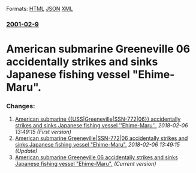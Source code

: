 
Formats: [HTML](/news/2001/02/9/american-submarine-greeneville-06-accidentally-strikes-and-sinks-japanese-fishing-vessel-ehime-maru.html)  [JSON](/news/2001/02/9/american-submarine-greeneville-06-accidentally-strikes-and-sinks-japanese-fishing-vessel-ehime-maru.json)  [XML](/news/2001/02/9/american-submarine-greeneville-06-accidentally-strikes-and-sinks-japanese-fishing-vessel-ehime-maru.xml)  

### [2001-02-9](/news/2001/02/9/index.md)

##### 
#  American submarine Greeneville 06 accidentally strikes and sinks Japanese fishing vessel "Ehime-Maru".




### Changes:

1. [ American submarine {{USS|Greeneville|SSN-772|06}} accidentally strikes and sinks Japanese fishing vessel ''Ehime-Maru''.](/news/2001/02/9/american-submarine-uss-greeneville-ssn-772-06-accidentally-strikes-and-sinks-japanese-fishing-vessel-ehime-maru.md) _2018-02-06 13:49:15 (First version)_
2. [ American submarine Greeneville|SSN-772|06 accidentally strikes and sinks Japanese fishing vessel "Ehime-Maru".](/news/2001/02/9/american-submarine-greeneville-ssn-772-06-accidentally-strikes-and-sinks-japanese-fishing-vessel-ehime-maru.md) _2018-02-06 13:49:15 (Update)_
2. [ American submarine Greeneville 06 accidentally strikes and sinks Japanese fishing vessel "Ehime-Maru".](/news/2001/02/9/american-submarine-greeneville-06-accidentally-strikes-and-sinks-japanese-fishing-vessel-ehime-maru.md) _(Current version)_
